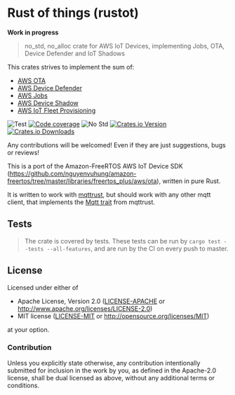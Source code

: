 # Rust of things (rustot)


**Work in progress**

> no_std, no_alloc crate for AWS IoT Devices, implementing Jobs, OTA, Device Defender and IoT Shadows

This crates strives to implement the sum of:
- [AWS OTA](https://github.com/aws/ota-for-aws-iot-embedded-sdk)
- [AWS Device Defender](https://github.com/aws/Device-Defender-for-AWS-IoT-embedded-sdk)
- [AWS Jobs](https://github.com/aws/Jobs-for-AWS-IoT-embedded-sdk)
- [AWS Device Shadow](https://github.com/aws/Device-Shadow-for-AWS-IoT-embedded-sdk)
- [AWS IoT Fleet Provisioning](https://github.com/aws/Fleet-Provisioning-for-AWS-IoT-embedded-sdk)


![Test][test]
[![Code coverage][codecov-badge]][codecov]
![No Std][no-std-badge]
[![Crates.io Version][crates-io-badge]][crates-io]
[![Crates.io Downloads][crates-io-download-badge]][crates-io-download]

Any contributions will be welcomed! Even if they are just suggestions, bugs or reviews!

This is a port of the Amazon-FreeRTOS AWS IoT Device SDK (https://github.com/nguyenvuhung/amazon-freertos/tree/master/libraries/freertos_plus/aws/ota), written in pure Rust.

It is written to work with [mqttrust](https://github.com/BlackbirdHQ/mqttrust), but should work with any other mqtt client, that implements the [Mqtt trait](https://github.com/BlackbirdHQ/mqttrust/blob/master/mqttrust/src/lib.rs) from mqttrust.


## Tests

> The crate is covered by tests. These tests can be run by `cargo test --tests --all-features`, and are run by the CI on every push to master.

## License

Licensed under either of

- Apache License, Version 2.0 ([LICENSE-APACHE](LICENSE-APACHE) or
 http://www.apache.org/licenses/LICENSE-2.0)
- MIT license ([LICENSE-MIT](LICENSE-MIT) or http://opensource.org/licenses/MIT)

at your option.

### Contribution

Unless you explicitly state otherwise, any contribution intentionally submitted
for inclusion in the work by you, as defined in the Apache-2.0 license, shall be
dual licensed as above, without any additional terms or conditions.

<!-- Badges -->
[test]: https://github.com/BlackbirdHQ/rustot/workflows/Test/badge.svg
[no-std-badge]: https://img.shields.io/badge/no__std-yes-blue
[codecov-badge]: https://codecov.io/gh/BlackbirdHQ/rustot/branch/master/graph/badge.svg
[codecov]: https://codecov.io/gh/BlackbirdHQ/rustot
[crates-io]: https://crates.io/crates/rustot
[crates-io-badge]: https://img.shields.io/crates/v/rustot.svg?maxAge=3600
[crates-io-download]: https://crates.io/crates/rustot
[crates-io-download-badge]: https://img.shields.io/crates/d/rustot.svg?maxAge=3600
